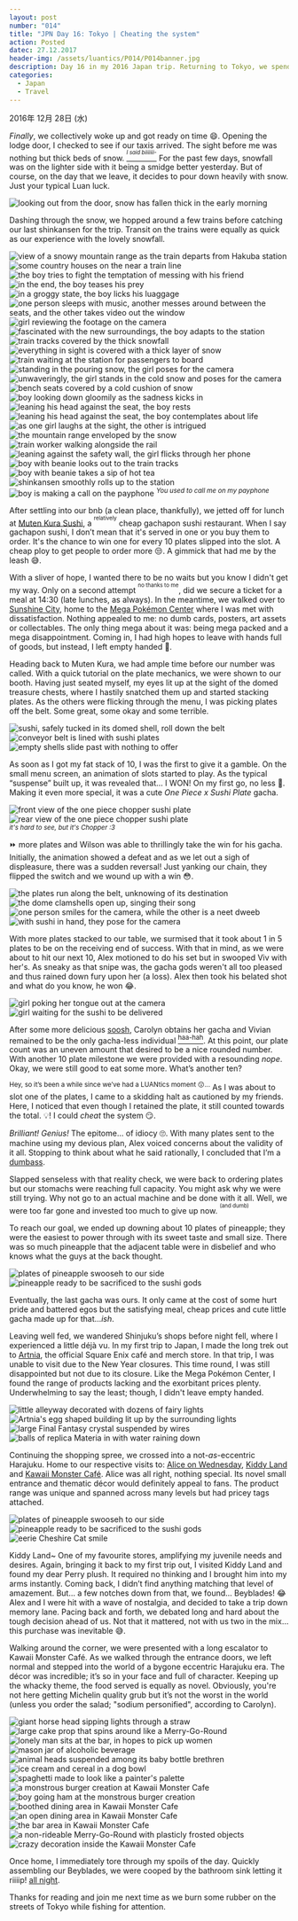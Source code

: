 ```yaml
---
layout: post
number: "014"
title: "JPN Day 16: Tokyo | Cheating the system"
action: Posted
datec: 27.12.2017
header-img: /assets/luantics/P014/P014banner.jpg
description: Day 16 in my 2016 Japan trip. Returning to Tokyo, we spend our last leg of the trip in the bustling metropolis. Exploring the great city, we visited Muten Kura Sushi and Kawaii Monster Cafe.
categories:
  - Japan
  - Travel
---
```


2016年 12月 28日 (水)

_Finally_, we collectively woke up and got ready on time :smile:. Opening the lodge door, I checked to see if our taxis arrived. The sight before me was nothing but thick beds of snow. <a href="https://youtu.be/5LGEiIL1__s?t=1m37s"><sup><sup>_I said biiiiiii-_</sup></sup></a> For the past few days, snowfall was on the lighter side with it being a smidge better yesterday. But of course, on the day that we leave, it decides to pour down heavily with snow. Just your typical Luan luck.

<div class="imageset">
	<img src="{{ baseurl }}/assets/luantics/P014/P014JPND1601.jpg" alt="looking out from the door, snow has fallen thick in the early morning"/>
</div>

Dashing through the snow, we hopped around a few trains before catching our last shinkansen for the trip. Transit on the trains were equally as quick as our experience with the lovely snowfall.

<div class="imageset">
	<div class="row">
		<img src="{{ baseurl }}/assets/luantics/P014/P014JPND1602A.jpg" alt="view of a snowy mountain range as the train departs from Hakuba station" class="half"/>
		<img src="{{ baseurl }}/assets/luantics/P014/P014JPND1602B.jpg" alt="some country houses on the near a train line" class="half"/>
	</div>
	<div class="row">
		<img src="{{ baseurl }}/assets/luantics/P014/P014JPND1603A.jpg" alt="the boy tries to fight the temptation of messing with his friend" class="half"/>
		<img src="{{ baseurl }}/assets/luantics/P014/P014JPND1603B.jpg" alt="in the end, the boy teases his prey" class="half"/>
	</div>
	<img src="{{ baseurl }}/assets/luantics/P014/P014JPND1604.jpg" alt="in a groggy state, the boy licks his luaggage"/>
	<img src="{{ baseurl }}/assets/luantics/P014/P014JPND1605.jpg" alt="one person sleeps with music, another messes around between the seats, and the other takes video out the window"/>
	<img src="{{ baseurl }}/assets/luantics/P014/P014JPND1606.jpg" alt="girl reviewing the footage on the camera"/>
	<img src="{{ baseurl }}/assets/luantics/P014/P014JPND1607.jpg" alt="fascinated with the new surroundings, the boy adapts to the station"/>
	<img src="{{ baseurl }}/assets/luantics/P014/P014JPND1608.jpg" alt="train tracks covered by the thick snowfall"/>
	<img src="{{ baseurl }}/assets/luantics/P014/P014JPND1609.jpg" alt="everything in sight is covered with a thick layer of snow"/>
	<img src="{{ baseurl }}/assets/luantics/P014/P014JPND1610.jpg" alt="train waiting at the station for passengers to board"/>
	<div class="row">
		<img src="{{ baseurl }}/assets/luantics/P014/P014JPND1611A.jpg" alt="standing in the pouring snow, the girl poses for the camera" class="two-thirds"/>
		<img src="{{ baseurl }}/assets/luantics/P014/P014JPND1611B.jpg" alt="unwaveringly, the girl stands in the cold snow and poses for the camera" class="one-third"/>
	</div>
	<img src="{{ baseurl }}/assets/luantics/P014/P014JPND1612.jpg" alt="bench seats covered by a cold cushion of snow"/>
	<img src="{{ baseurl }}/assets/luantics/P014/P014JPND1613.jpg" alt="boy looking down gloomily as the sadness kicks in"/>
	<div class="row">
		<img src="{{ baseurl }}/assets/luantics/P014/P014JPND1614A.jpg" alt="leaning his head against the seat, the boy rests" class="half"/>
		<img src="{{ baseurl }}/assets/luantics/P014/P014JPND1614B.jpg" alt="leaning his head against the seat, the boy contemplates about life" class="half"/>
	</div>
	<img src="{{ baseurl }}/assets/luantics/P014/P014JPND1615.jpg" alt="as one girl laughs at the sight, the other is intrigued"/>
	<img src="{{ baseurl }}/assets/luantics/P014/P014JPND1616.jpg" alt="the mountain range enveloped by the snow"/>
	<img src="{{ baseurl }}/assets/luantics/P014/P014JPND1617.jpg" alt="train worker walking alongside the rail"/>
	<img src="{{ baseurl }}/assets/luantics/P014/P014JPND1618.jpg" alt="leaning against the safety wall, the girl flicks through her phone"/>
	<div class="row">
		<img src="{{ baseurl }}/assets/luantics/P014/P014JPND1619A.jpg" alt="boy with beanie looks out to the train tracks" class="half"/>
		<img src="{{ baseurl }}/assets/luantics/P014/P014JPND1619B.jpg" alt="boy with beanie takes a sip of hot tea" class="half"/>
	</div>
	<img src="{{ baseurl }}/assets/luantics/P014/P014JPND1620.jpg" alt="shinkansen smoothly rolls up to the station"/>
	<img src="{{ baseurl }}/assets/luantics/P014/P014JPND1621.jpg" alt="boy is making a call on the payphone"/>
	<em><sup>You used to call me on my payphone</sup></em>
</div>

After settling into our bnb (a clean place, thankfully), we jetted off for lunch at <a href="https://www.google.com.au/maps/place/Kura+Sushi/@35.727578,139.710051,17z/data=!3m1!4b1!4m5!3m4!1s0x60188d68179aaaab:0xc21514944adaecca!8m2!3d35.727578!4d139.7122397?hl=en">Muten Kura Sushi</a>, a <sup><sup>relatively</sup></sup> cheap gachapon sushi restaurant. When I say gachapon sushi, I don’t mean that it's served in one or you buy them to order. It's the chance to win one for every 10 plates slipped into the slot. A cheap ploy to get people to order more :unamused:. A gimmick that had me by the leash :sweat_smile:. 

With a sliver of hope, I wanted there to be no waits but you know I didn't get my way. Only on a second attempt <sup><sup>no thanks to me</sup></sup>, did we secure a ticket for a meal at 14:30 (late lunches, as always). In the meantime, we walked over to <a href="https://www.google.com.au/maps/place/Sunshine+City/@35.7291256,139.7169435,17z/data=!3m1!4b1!4m5!3m4!1s0x60188d6f170050d3:0x99c6e6d72b8ca49!8m2!3d35.7291213!4d139.7191322?hl=en">Sunshine City</a>, home to the <a href="https://www.google.com.au/maps/place/Pokemon+Center+Mega+Tokyo/@35.7288023,139.7170578,17z/data=!3m2!4b1!5s0x60188d6f00e83cbb:0xa094042101c97f88!4m5!3m4!1s0x60188d6f044d6725:0x5c5c669ed9f5c455!8m2!3d35.728798!4d139.7192465?hl=en">Mega Pokémon Center</a> where I was met with dissatisfaction. Nothing appealed to me: no dumb cards, posters, art assets or collectables. The only thing mega about it was: being mega packed and a mega disappointment. Coming in, I had high hopes to leave with hands full of goods, but instead, I left empty handed :wave:.

Heading back to Muten Kura, we had ample time before our number was called. With a quick tutorial on the plate mechanics, we were shown to our booth. Having just seated myself, my eyes lit up at the sight of the domed treasure chests, where I hastily snatched them up and started stacking plates. As the others were flicking through the menu, I was picking plates off the belt. Some great, some okay and some terrible. 

<div class="imageset">
	<img src="{{ baseurl }}/assets/luantics/P014/P014JPND1622.jpg" alt="sushi, safely tucked in its domed shell, roll down the belt"/>
	<div class="row">
		<img src="{{ baseurl }}/assets/luantics/P014/P014JPND1623A.jpg" alt="conveyor belt is lined with sushi plates" class="half"/>
		<img src="{{ baseurl }}/assets/luantics/P014/P014JPND1623B.jpg" alt="empty shells slide past with nothing to offer" class="half"/>
	</div>
</div>

As soon as I got my fat stack of 10, I was the first to give it a gamble. On the small menu screen, an animation of slots started to play. As the typical “suspense” built up, it was revealed that… I WON! On my first go, no less :metal:. Making it even more special, it was a cute _One Piece x Sushi Plate_ gacha.

<div class="imageset">
	<div class="row">
		<img src="{{ baseurl }}/assets/luantics/P014/P014JPND1630A.jpg" alt="front view of the one piece chopper sushi plate" class="half"/>
		<img src="{{ baseurl }}/assets/luantics/P014/P014JPND1630B.jpg" alt="rear view of the one piece chopper sushi plate" class="half"/>
	</div>
	<sup><em>it's hard to see, but it's Chopper :3</em></sup>
</div>

:fast_forward: more plates and Wilson was able to thrillingly take the win for his gacha. Initially, the animation showed a defeat and as we let out a sigh of displeasure, there was a sudden reversal! Just yanking our chain, they flipped the switch and we wound up with a win :flushed:.

<div class="imageset">
	<div class="row">
		<img src="{{ baseurl }}/assets/luantics/P014/P014JPND1624A.jpg" alt="the plates run along the belt, unknowing of its destination" class="half"/>
		<img src="{{ baseurl }}/assets/luantics/P014/P014JPND1624B.jpg" alt="the dome clamshells open up, singing their song" class="half"/>
	</div>
	<div class="row">
		<img src="{{ baseurl }}/assets/luantics/P014/P014JPND1625A.jpg" alt="one person smiles for the camera, while the other is a neet dweeb" class="half"/>
		<img src="{{ baseurl }}/assets/luantics/P014/P014JPND1625B.jpg" alt="with sushi in hand, they pose for the camera" class="half"/>
	</div>
</div>

With more plates stacked to our table, we surmised that it took about 1 in 5 plates to be on the receiving end of success. With that in mind, as we were about to hit our next 10, Alex motioned to do his set but in swooped Viv with her's. As sneaky as that snipe was, the gacha gods weren't all too pleased and thus rained down fury upon her (a loss). Alex then took his belated shot and what do you know, he won :joy:.

<div class="imageset">
	<img src="{{ baseurl }}/assets/luantics/P014/P014JPND1626.jpg" alt="girl poking her tongue out at the camera"/>
	<img src="{{ baseurl }}/assets/luantics/P014/P014JPND1627.jpg" alt="girl waiting for the sushi to be delivered"/>
</div>

After some more delicious <a href="https://youtu.be/I7iQKzsib4E?t=41s">soosh</a>, Carolyn obtains her gacha and Vivian remained to be the only gacha-less individual <a href="https://www.youtube.com/watch?v=rX7wtNOkuHo"><sup>haa-hah</sup></a>. At this point, our plate count was an uneven amount that desired to be a nice rounded number. With another 10 plate milestone we were provided with a resounding _nope_. Okay, we were still good to eat some more. What’s another ten?

<sup>Hey, so it’s been a while since we’ve had a LUANtics moment :kissing:...</sup> As I was about to slot one of the plates, I came to a skidding halt as cautioned by my friends. Here, I noticed that even though I retained the plate, it still counted towards the total. :bulb:! I could _cheat_ the system :smirk:.

_Brilliant! Genius!_ The epitome... of idiocy 🙄. With many plates sent to the machine using my devious plan, Alex voiced concerns about the validity of it all. Stopping to think about what he said rationally, I concluded that I’m a <a href="https://youtu.be/kPONcsFfUzw?t=1m19s">dumbass</a>.

Slapped senseless with that reality check, we were back to ordering plates but our stomachs were reaching full capacity. You might ask why we were still trying. Why not go to an actual machine and be done with it all. Well, we were too far gone and invested too much to give up now. <sup><sup>(and dumb)</sup></sup>

To reach our goal, we ended up downing about 10 plates of pineapple; they were the easiest to power through with its sweet taste and small size. There was so much pineapple that the adjacent table were in disbelief and who knows what the guys at the back thought.

<div class="imageset">
	<div class="row">
		<img src="{{ baseurl }}/assets/luantics/P014/P014JPND1628A.jpg" alt="plates of pineapple swooseh to our side" class="half"/>
		<img src="{{ baseurl }}/assets/luantics/P014/P014JPND1628B.jpg" alt="pineapple ready to be sacrificed to the sushi gods" class="half"/>
	</div>
</div>

Eventually, the last gacha was ours. It only came at the cost of some hurt pride and battered egos but the satisfying meal, cheap prices and cute little gacha made up for that..._ish_. 

Leaving well fed, we wandered Shinjuku’s shops before night fell, where I experienced a little déjà vu. In my first trip to Japan, I made the long trek out to <a href="https://www.google.com.au/maps/place/ARTNIA/@35.6961126,139.7068318,17z/data=!3m2!4b1!5s0x60188cdef7271499:0xd2f04a20102f4af0!4m5!3m4!1s0x60188cdef211be59:0x7081629f0c2249f9!8m2!3d35.6961083!4d139.7090205?hl=en">Artnia</a>, the official Square Enix café and merch store. In that trip, I was unable to visit due to the New Year closures. This time round, I was still disappointed but not due to its closure. Like the Mega Pokémon Center, I found the range of products lacking and the exorbitant prices plenty. Underwhelming to say the least; though, I didn't leave empty handed.

<div class="imageset">
	<img src="{{ baseurl }}/assets/luantics/P014/P014JPND1629.jpg" alt="little alleyway decorated with dozens of fairy lights"/>
	<img src="{{ baseurl }}/assets/luantics/P014/P014JPND1631.jpg" alt="Artnia's egg shaped building lit up by the surrounding lights"/>
	<div class="row">
		<img src="{{ baseurl }}/assets/luantics/P014/P014JPND1632A.jpg" alt="large Final Fantasy crystal suspended by wires" class="one-third"/>
		<img src="{{ baseurl }}/assets/luantics/P014/P014JPND1632B.jpg" alt="balls of replica Materia in with water raining down" class="two-thirds"/>
	</div>
</div>

Continuing the shopping spree, we crossed into a not-<em>as</em>-eccentric Harajuku. Home to our respective visits to: <a href="https://www.google.com.au/maps/place/Alice+on+Wednesday+%E6%B0%B4%E6%9B%9C%E6%97%A5%E3%81%AE%E3%82%A2%E3%83%AA/@35.6673961,139.7020034,17z/data=!3m1!4b1!4m5!3m4!1s0x60188ca44de7041f:0x626d222b16f72d8c!8m2!3d35.6673961!4d139.7041921?hl=en">Alice on Wednesday</a>, <a href="https://www.google.com.au/maps/place/Kiddy+Land/@35.667733,139.7043587,17z/data=!3m1!4b1!4m5!3m4!1s0x60188ca3f58f5bbb:0x6d0eaa1443f99189!8m2!3d35.667733!4d139.7065474?hl=en">Kiddy Land</a> and <a href="https://www.google.com.au/maps/place/Kawaii+Monster+Cafe/@35.669152,139.7039193,17z/data=!3m1!4b1!4m5!3m4!1s0x60188ca492e467c3:0x85e9f9a650bbaf08!8m2!3d35.669152!4d139.706108?hl=en">Kawaii Monster Café</a>. Alice was all right, nothing special. Its novel small entrance and thematic décor would definitely appeal to fans. The product range was unique and spanned across many levels but had pricey tags attached.

<div class="imageset">
	<div class="row">
		<img src="{{ baseurl }}/assets/luantics/P014/P014JPND1633A.jpg" alt="plates of pineapple swooseh to our side" class="half"/>
		<img src="{{ baseurl }}/assets/luantics/P014/P014JPND1633B.jpg" alt="pineapple ready to be sacrificed to the sushi gods" class="half"/>
	</div>
	<img src="{{ baseurl }}/assets/luantics/P014/P014JPND1634.jpg" alt="eerie Cheshire Cat smile"/>
</div>

Kiddy Land~ One of my favourite stores, amplifying my juvenile needs and desires. Again, bringing it back to my first trip out, I visited Kiddy Land and found my dear Perry plush. It required no thinking and I brought him into my arms instantly. Coming back, I didn’t find anything matching that level of amazement. But... a few notches down from that, we found... Beyblades! :joy: Alex and I were hit with a wave of nostalgia, and decided to take a trip down memory lane. Pacing back and forth, we debated long and hard about the tough decision ahead of us. Not that it mattered, not with us two in the mix... this purchase was inevitable :sweat_smile:. 

Walking around the corner, we were presented with a long escalator to Kawaii Monster Café. As we walked through the entrance doors, we left normal and stepped into the world of a bygone eccentric Harajuku era. The décor was incredible; it’s so in your face and full of character. Keeping up the whacky theme, the food served is equally as novel. Obviously, you're not here getting Michelin quality grub but it’s not the worst in the world (unless you order the salad; "sodium personified", according to Carolyn).

<div class="imageset">
	<img src="{{ baseurl }}/assets/luantics/P014/P014JPND1635.jpg" alt="giant horse head sipping lights through a straw"/>
	<img src="{{ baseurl }}/assets/luantics/P014/P014JPND1636.jpg" alt="large cake prop that spins around like a Merry-Go-Round"/>
	<div class="row">
		<img src="{{ baseurl }}/assets/luantics/P014/P014JPND1637A.jpg" alt="lonely man sits at the bar, in hopes to pick up women" class="half"/>
		<img src="{{ baseurl }}/assets/luantics/P014/P014JPND1637B.jpg" alt="mason jar of alcoholic beverage" class="half"/>
	</div>
	<img src="{{ baseurl }}/assets/luantics/P014/P014JPND1638.jpg" alt="animal heads suspended among its baby bottle brethren"/>
	<div class="row">
		<img src="{{ baseurl }}/assets/luantics/P014/P014JPND1639A.jpg" alt="ice cream and cereal in a dog bowl" class="half"/>
		<img src="{{ baseurl }}/assets/luantics/P014/P014JPND1639B.jpg" alt="spaghetti made to look like a painter's palette" class="half"/>
	</div>
	<div class="row">
		<img src="{{ baseurl }}/assets/luantics/P014/P014JPND1640A.jpg" alt="a monstrous burger creation at Kawaii Monster Cafe" class="half"/>
		<img src="{{ baseurl }}/assets/luantics/P014/P014JPND1640B.jpg" alt="boy going ham at the monstrous burger creation" class="half"/>
	</div>
	<img src="{{ baseurl }}/assets/luantics/P014/P014JPND1641.jpg" alt="boothed dining area in Kawaii Monster Cafe"/>
	<div class="row">
		<img src="{{ baseurl }}/assets/luantics/P014/P014JPND1642A.jpg" alt="an open dining area in Kawaii Monster Cafe" class="two-thirds"/>
		<img src="{{ baseurl }}/assets/luantics/P014/P014JPND1642B.jpg" alt="the bar area in Kawaii Monster Cafe" class="one-third"/>
	</div>
	<div class="row">
		<img src="{{ baseurl }}/assets/luantics/P014/P014JPND1643A.jpg" alt="a non-rideable Merry-Go-Round with plasticly frosted objects" class="half"/>
		<img src="{{ baseurl }}/assets/luantics/P014/P014JPND1643B.jpg" alt="crazy decoration inside the Kawaii Monster Cafe" class="half"/>
	</div>
</div>

Once home, I immediately tore through my spoils of the day. Quickly assembling our Beyblades, we were cooped by the bathroom sink letting it riiiip! <a href="https://youtu.be/gI1Woyl88j8?t=27s">all night</a>.

Thanks for reading and join me next time as we burn some rubber on the streets of Tokyo while fishing for attention.